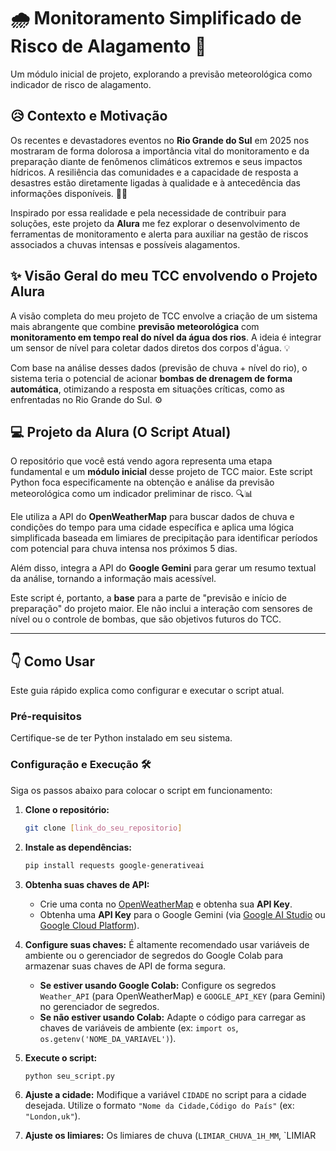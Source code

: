 # 🌧️ Monitoramento Simplificado de Risco de Alagamento 🚨

Um módulo inicial de projeto, explorando a previsão meteorológica como indicador de risco de alagamento.

## 😥 Contexto e Motivação

Os recentes e devastadores eventos no **Rio Grande do Sul** em 2025 nos mostraram de forma dolorosa a importância vital do monitoramento e da preparação diante de fenômenos climáticos extremos e seus impactos hídricos. A resiliência das comunidades e a capacidade de resposta a desastres estão diretamente ligadas à qualidade e à antecedência das informações disponíveis. 🙏💔

Inspirado por essa realidade e pela necessidade de contribuir para soluções, este projeto da **Alura** me fez explorar o desenvolvimento de ferramentas de monitoramento e alerta para auxiliar na gestão de riscos associados a chuvas intensas e possíveis alagamentos.

## ✨ Visão Geral do meu TCC envolvendo o Projeto Alura

A visão completa do meu projeto de TCC envolve a criação de um sistema mais abrangente que combine **previsão meteorológica** com **monitoramento em tempo real do nível da água dos rios**. A ideia é integrar um sensor de nível para coletar dados diretos dos corpos d'água. 💡

Com base na análise desses dados (previsão de chuva + nível do rio), o sistema teria o potencial de acionar **bombas de drenagem de forma automática**, otimizando a resposta em situações críticas, como as enfrentadas no Rio Grande do Sul. ⚙️

## 💻 Projeto da Alura (O Script Atual)

O repositório que você está vendo agora representa uma etapa fundamental e um **módulo inicial** desse projeto de TCC maior. Este script Python foca especificamente na obtenção e análise da previsão meteorológica como um indicador preliminar de risco. 🔍📊

Ele utiliza a API do **OpenWeatherMap** para buscar dados de chuva e condições do tempo para uma cidade específica e aplica uma lógica simplificada baseada em limiares de precipitação para identificar períodos com potencial para chuva intensa nos próximos 5 dias.

Além disso, integra a API do **Google Gemini** para gerar um resumo textual da análise, tornando a informação mais acessível.

Este script é, portanto, a **base** para a parte de "previsão e início de preparação" do projeto maior. Ele não inclui a interação com sensores de nível ou o controle de bombas, que são objetivos futuros do TCC.

---

## 👇 Como Usar

Este guia rápido explica como configurar e executar o script atual.

### Pré-requisitos

Certifique-se de ter Python instalado em seu sistema.

### Configuração e Execução 🛠️

Siga os passos abaixo para colocar o script em funcionamento:

1.  **Clone o repositório:**
    ```bash
    git clone [link_do_seu_repositorio]
    ```

2.  **Instale as dependências:**
    ```bash
    pip install requests google-generativeai
    ```

3.  **Obtenha suas chaves de API:**
    * Crie uma conta no [OpenWeatherMap](https://openweathermap.org/) e obtenha sua **API Key**.
    * Obtenha uma **API Key** para o Google Gemini (via [Google AI Studio](https://aistudio.google.com/) ou [Google Cloud Platform](https://cloud.google.com/)).

4.  **Configure suas chaves:**
    É altamente recomendado usar variáveis de ambiente ou o gerenciador de segredos do Google Colab para armazenar suas chaves de API de forma segura.
    * **Se estiver usando Google Colab:** Configure os segredos `Weather_API` (para OpenWeatherMap) e `GOOGLE_API_KEY` (para Gemini) no gerenciador de segredos.
    * **Se não estiver usando Colab:** Adapte o código para carregar as chaves de variáveis de ambiente (ex: `import os`, `os.getenv('NOME_DA_VARIAVEL')`).

5.  **Execute o script:**
    ```bash
    python seu_script.py
    ```

6.  **Ajuste a cidade:**
    Modifique a variável `CIDADE` no script para a cidade desejada. Utilize o formato `"Nome da Cidade,Código do País"` (ex: `"London,uk"`).

7.  **Ajuste os limiares:**
    Os limiares de chuva (`LIMIAR_CHUVA_1H_MM`, `LIMIAR
